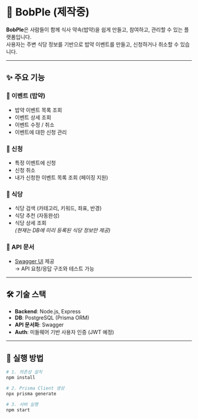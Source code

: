 # 🍚 BobPle (제작중)

**BobPle**은 사람들이 함께 식사 약속(밥약)을 쉽게 만들고, 참여하고, 관리할 수 있는 플랫폼입니다.  
사용자는 주변 식당 정보를 기반으로 밥약 이벤트를 만들고, 신청하거나 취소할 수 있습니다.  

---

## ✨ 주요 기능

### 👥 이벤트 (밥약)
- 밥약 이벤트 목록 조회
- 이벤트 상세 조회
- 이벤트 수정 / 취소
- 이벤트에 대한 신청 관리

### 📝 신청
- 특정 이벤트에 신청
- 신청 취소
- 내가 신청한 이벤트 목록 조회 (페이징 지원)

### 🍴 식당 
- 식당 검색 (카테고리, 키워드, 좌표, 반경)
- 식당 추천 (자동완성)
- 식당 상세 조회  
  *(현재는 DB에 미리 등록된 식당 정보만 제공)*

### 📄 API 문서
- [Swagger UI](http://localhost:3000/docs) 제공  
  → API 요청/응답 구조와 테스트 가능

---

## 🛠️ 기술 스택

- **Backend**: Node.js, Express  
- **DB**: PostgreSQL (Prisma ORM)  
- **API 문서화**: Swagger  
- **Auth**: 미들웨어 기반 사용자 인증 (JWT 예정)  

---

## 🚀 실행 방법

```bash
# 1. 의존성 설치
npm install

# 2. Prisma Client 생성
npx prisma generate

# 3. 서버 실행
npm start
